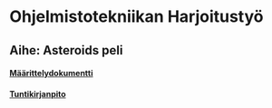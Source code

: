 # Ohjelmistotekniikan Harjoitustyö
## Aihe: Asteroids peli

#### [Määrittelydokumentti](https://github.com/KalliMiika/ot-harjoitusty-/blob/master/dokumentointi/vaatimusmaarittely.md)
#### [Tuntikirjanpito](https://github.com/KalliMiika/ot-harjoitusty-/blob/master/dokumentointi/tuntikirjanpito.md)
